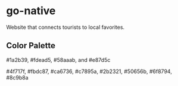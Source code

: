 # go-native
Website that connects tourists to local favorites.

## Color Palette

#1a2b39, #fdead5, #58aaab, and #e87d5c

#4f717f, #fbdc87, #ca6736, #c7895a, #2b2321, #50656b, #6f8794, #8c9b8a
